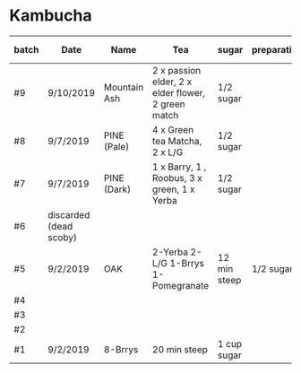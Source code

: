 # Kambucha


| batch | Date | Name | Tea |sugar| preparation |Scoby|Bottling|2nd Ferm|Result| 
-------|-------|-----|--------|-------|-------------|-------|---------------|-----------------|-------|
|#9 |9/10/2019| Mountain Ash| 2 x passion elder, 2 x elder flower, 2 green match|1/2 sugar |
|#8 |9/7/2019| PINE (Pale)| 4 x Green tea Matcha, 2 x L/G|1/2 sugar |
|#7 |9/7/2019| PINE (Dark)| 1 x Barry, 1 , Roobus, 3 x green, 1 x Yerba|1/2 sugar |
|#6 |discarded (dead scoby)|
|#5 |9/2/2019| OAK|2-Yerba 2-L/G 1-Brrys 1-Pomegranate|12 min steep|1/2 sugar |Cayenne Pepper Turmeric |CW scoby| 4 days | :shipit|
|#4 |
|#3 |
|#2 |
|#1 |9/2/2019|8-Brrys |20 min steep|1 cup sugar | |CW scoby|discarded to sweet|
